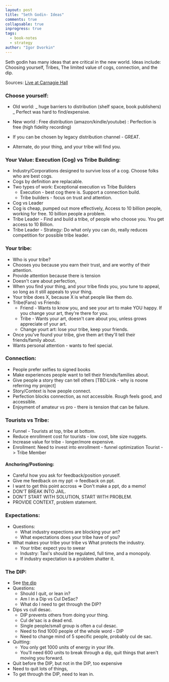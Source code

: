 ```yaml
---
layout: post
title: "Seth Godin- Ideas"
comments: true
collapsable: true
inprogress: true
tags:
  - book-notes
  - strategy
author: "Igor Dvorkin"
---
```


Seth godin has many ideas that are critical in the new world. Ideas include: Choosing yourself, Tribes, The limited value of cogs, connection, and the dip.

Sources:
[Live at Carnagie Hall](https://vimeo.com/155069902)

### Choose yourself:

- Old world:
  _ huge barriers to distribution (shelf space, book publishers)
  _ Perfect was hard to find/expensive.
- New world
  : Free distribution (amazon/kindle/youtube)
  : Perfection is free (high fidelity recording)

- If you can be chosen by legacy distribution channel - GREAT.
- Alternate, do your thing, and your tribe will find you.

### Your Value: Execution (Cog) vs Tribe Building:

- Industry/Corporations designed to survive loss of a cog. Choose folks who are best cogs.
- Cogs by definition are replacable.
- Two types of work: Exceptional execution vs Tribe Builders
  - Execution - best cog there is. Support a connection build.
  - Tribe builders - focus on trust and attention.
- Cog vs Leader
- Cog is cheap, pumped out more effectively, Access to 10 billion people, working for free. 10 billion people a problem.
- Tribe Leader - Find and build a tribe, of people who choose you. You get access to 10 Billion.
- Tribe Leader - Strategy: Do what only you can do, really reduces competition for possible tribe leader.

### Your tribe:

- Who is your tribe?
- Chooses you because you earn their trust, and are worthy of their attention.
- Provide attention because there is tension
- Doesn't care about perfection,
- When you find your thing, and your tribe finds you, you tune to appeal, so long as it still appeals to your thing.
- Your tribe does X, because X is what people like them do.
- Tribe(Fans) vs Friends:
  - Friend - Wants to know you, and see your art to make YOU happy. If you change your art, they're there for you.
  - Tribe - Wants your art, doesn't care about you, unless grows appreciate of your art.
  - Change yourt art: lose your tribe, keep your friends.
- Once you've found your tribe, give them art they'll tell their friends/family about.
- Wants personal attention - wants to feel special.

### Connection:

- People prefer selfies to signed books
- Make experiences people want to tell their friends/families about.
- Give people a story they can tell others [TBD:Link - why is noone referring my project]
- Story/Context is how people connect.
- Perfection blocks connection, as not accessible. Rough feels good, and accessible.
- Enjoyment of amateur vs pro - there is tension that can be failure.

### Tourists vs Tribe:

- Funnel - Tourists at top, tribe at bottom.
- Reduce enrollment cost for tourists - low cost, bite size nuggets.
- Increase value for tribe - longer/more expensive.
- Enrollment: Need to invest into enrollment - funnel optimization Tourist -> Tribe Member

#### Anchoring/Postioning:

- Careful how you ask for feedback/position yoruself.
- Give me feedback on my ppt -> feedback on ppt.
- I want to get this point accross => Don't make a ppt, do a memo!
- DON'T BREAK INTO JAIL.
- DON'T START WITH SOLUTION, START WITH PROBLEM.
- PROVIDE CONTEXT, problem statement.

### Expectations:

- Questions:
  - What industry expections are blocking your art?
  - What expectations does your tribe have of you?
- What makes your tribe your tribe vs What protects the industry.
  - Your tribe: expect you to swear
  - Industry: Taxi's should be regulated, full time, and a monopoly.
  - If industry expectation is a problem shatter it.

### The DIP:

- See [the dip](/the-dip)
- Questions:
  - Should I quit, or lean in?
  - Am I in a Dip vs Cul DeSac?
  - What do I need to get through the DIP?
- Dips vs cull desac.
  - DIP prevents others from doing your thing.
  - Cul de'sac is a dead end.
  - Single people/small group is often a cul desac.
  - Need to find 1000 people of the whole word - DIP
  - Need to change mind of 5 specific people, probably cul de sac.
- Quitting:
  - You only get 1000 units of energy in your life.
  - You'll need 600 units to break through a dip, quit things that aren't moving you forward.
- Quit before the DIP, but not in the DIP, too expensive
- Need to quit lots of things,
- To get through the DIP, need to lean in.
